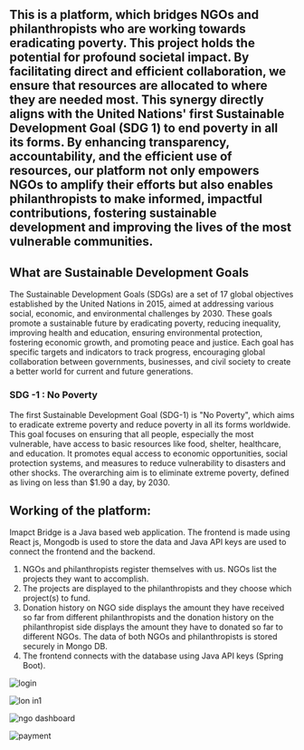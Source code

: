 ## This is a platform, which bridges NGOs and philanthropists who are working towards eradicating poverty. This project holds the potential for profound societal impact. By facilitating direct and efficient collaboration, we ensure that resources are allocated to where they are needed most. This synergy directly aligns with the United Nations' first Sustainable Development Goal (SDG 1) to end poverty in all its forms. By enhancing transparency, accountability, and the efficient use of resources, our platform not only empowers NGOs to amplify their efforts but also enables philanthropists to make informed, impactful contributions, fostering sustainable development and improving the lives of the most vulnerable communities.



## What are Sustainable Development Goals
The Sustainable Development Goals (SDGs) are a set of 17 global objectives established by the United Nations in 2015, aimed at addressing various social, economic, and environmental challenges by 2030. These goals promote a sustainable future by eradicating poverty, reducing inequality, improving health and education, ensuring environmental protection, fostering economic growth, and promoting peace and justice. Each goal has specific targets and indicators to track progress, encouraging global collaboration between governments, businesses, and civil society to create a better world for current and future generations.

### SDG -1 : No Poverty
The first Sustainable Development Goal (SDG-1) is "No Poverty", which aims to eradicate extreme poverty and reduce poverty in all its forms worldwide. This goal focuses on ensuring that all people, especially the most vulnerable, have access to basic resources like food, shelter, healthcare, and education. It promotes equal access to economic opportunities, social protection systems, and measures to reduce vulnerability to disasters and other shocks. The overarching aim is to eliminate extreme poverty, defined as living on less than $1.90 a day, by 2030.


## Working of the platform:
Imapct Bridge is a Java based web application. The frontend is made using React js, Mongodb is used to store the data and Java API keys are used to connect the frontend and the backend.
1. NGOs and philanthropists register themselves with us. NGOs list the projects they want to accomplish. 
2. The projects are displayed to the philanthropists and they choose which project(s) to fund. 
3. Donation history on NGO side displays the amount they have received so far from different philanthropists and the donation history on the philanthropist side displays the amount they have to donated so far to different NGOs. The data of both NGOs and philanthropists is stored securely in Mongo DB. 
4. The frontend connects with the database using Java API keys (Spring Boot).



![login](https://github.com/user-attachments/assets/19c2825d-4cb5-4b2d-b329-5137118ec8eb)

![lon in1](https://github.com/user-attachments/assets/6e5a871b-c2de-49ff-8853-0e70ec53d301)

![ngo dashboard](https://github.com/user-attachments/assets/36960b1a-75e1-4d9b-b6b0-e6ea2e86abbb)

![payment](https://github.com/user-attachments/assets/7f1896cd-0d56-462c-9737-745e4c8d1b29)


